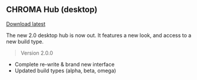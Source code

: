 ## CHROMA Hub (desktop)

[Download latest](https://chroma.vision/download)

The new 2.0 desktop hub is now out. It features a new look, and access to a new build type.



> Version 2.0.0
- Complete re-write & brand new interface
- Updated build types (alpha, beta, omega)